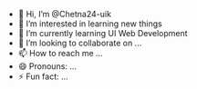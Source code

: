 - 👋 Hi, I’m @Chetna24-uik
- 👀 I’m interested in learning new things
- 🌱 I’m currently learning UI Web Development
- 💞️ I’m looking to collaborate on ...
- 📫 How to reach me ...
- 😄 Pronouns: ...
- ⚡ Fun fact: ...

<!---
Chetna24-uik/Chetna24-uik is a ✨ special ✨ repository because its `README.md` (this file) appears on your GitHub profile.
You can click the Preview link to take a look at your changes.
--->
